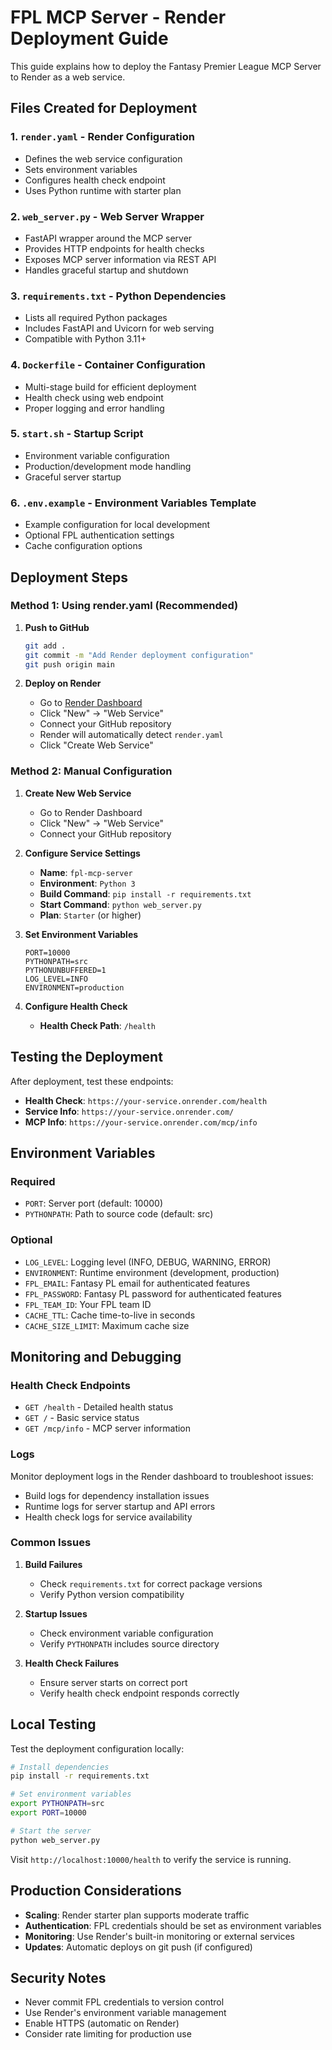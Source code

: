 # FPL MCP Server - Render Deployment Guide

This guide explains how to deploy the Fantasy Premier League MCP Server to Render as a web service.

## Files Created for Deployment

### 1. `render.yaml` - Render Configuration
- Defines the web service configuration
- Sets environment variables
- Configures health check endpoint
- Uses Python runtime with starter plan

### 2. `web_server.py` - Web Server Wrapper
- FastAPI wrapper around the MCP server
- Provides HTTP endpoints for health checks
- Exposes MCP server information via REST API
- Handles graceful startup and shutdown

### 3. `requirements.txt` - Python Dependencies
- Lists all required Python packages
- Includes FastAPI and Uvicorn for web serving
- Compatible with Python 3.11+

### 4. `Dockerfile` - Container Configuration
- Multi-stage build for efficient deployment
- Health check using web endpoint
- Proper logging and error handling

### 5. `start.sh` - Startup Script
- Environment variable configuration
- Production/development mode handling
- Graceful server startup

### 6. `.env.example` - Environment Variables Template
- Example configuration for local development
- Optional FPL authentication settings
- Cache configuration options

## Deployment Steps

### Method 1: Using render.yaml (Recommended)

1. **Push to GitHub**
   ```bash
   git add .
   git commit -m "Add Render deployment configuration"
   git push origin main
   ```

2. **Deploy on Render**
   - Go to [Render Dashboard](https://dashboard.render.com)
   - Click "New" → "Web Service"
   - Connect your GitHub repository
   - Render will automatically detect `render.yaml`
   - Click "Create Web Service"

### Method 2: Manual Configuration

1. **Create New Web Service**
   - Go to Render Dashboard
   - Click "New" → "Web Service"
   - Connect your GitHub repository

2. **Configure Service Settings**
   - **Name**: `fpl-mcp-server`
   - **Environment**: `Python 3`
   - **Build Command**: `pip install -r requirements.txt`
   - **Start Command**: `python web_server.py`
   - **Plan**: `Starter` (or higher)

3. **Set Environment Variables**
   ```
   PORT=10000
   PYTHONPATH=src
   PYTHONUNBUFFERED=1
   LOG_LEVEL=INFO
   ENVIRONMENT=production
   ```

4. **Configure Health Check**
   - **Health Check Path**: `/health`

## Testing the Deployment

After deployment, test these endpoints:

- **Health Check**: `https://your-service.onrender.com/health`
- **Service Info**: `https://your-service.onrender.com/`
- **MCP Info**: `https://your-service.onrender.com/mcp/info`

## Environment Variables

### Required
- `PORT`: Server port (default: 10000)
- `PYTHONPATH`: Path to source code (default: src)

### Optional
- `LOG_LEVEL`: Logging level (INFO, DEBUG, WARNING, ERROR)
- `ENVIRONMENT`: Runtime environment (development, production)
- `FPL_EMAIL`: Fantasy PL email for authenticated features
- `FPL_PASSWORD`: Fantasy PL password for authenticated features
- `FPL_TEAM_ID`: Your FPL team ID
- `CACHE_TTL`: Cache time-to-live in seconds
- `CACHE_SIZE_LIMIT`: Maximum cache size

## Monitoring and Debugging

### Health Check Endpoints
- `GET /health` - Detailed health status
- `GET /` - Basic service status
- `GET /mcp/info` - MCP server information

### Logs
Monitor deployment logs in the Render dashboard to troubleshoot issues:
- Build logs for dependency installation issues
- Runtime logs for server startup and API errors
- Health check logs for service availability

### Common Issues

1. **Build Failures**
   - Check `requirements.txt` for correct package versions
   - Verify Python version compatibility

2. **Startup Issues**
   - Check environment variable configuration
   - Verify `PYTHONPATH` includes source directory

3. **Health Check Failures**
   - Ensure server starts on correct port
   - Verify health check endpoint responds correctly

## Local Testing

Test the deployment configuration locally:

```bash
# Install dependencies
pip install -r requirements.txt

# Set environment variables
export PYTHONPATH=src
export PORT=10000

# Start the server
python web_server.py
```

Visit `http://localhost:10000/health` to verify the service is running.

## Production Considerations

- **Scaling**: Render starter plan supports moderate traffic
- **Authentication**: FPL credentials should be set as environment variables
- **Monitoring**: Use Render's built-in monitoring or external services
- **Updates**: Automatic deploys on git push (if configured)

## Security Notes

- Never commit FPL credentials to version control
- Use Render's environment variable management
- Enable HTTPS (automatic on Render)
- Consider rate limiting for production use